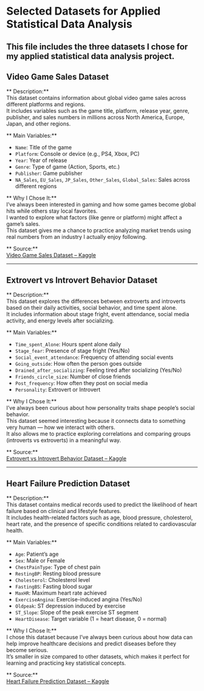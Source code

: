 #  Selected Datasets for Applied Statistical Data Analysis

This file includes the three datasets I chose for my applied statistical data analysis project.  
---

##  Video Game Sales Dataset

** Description:**  
This dataset contains information about global video game sales across different platforms and regions.  
It includes variables such as the game title, platform, release year, genre, publisher, and sales numbers in millions across North America, Europe, Japan, and other regions.

** Main Variables:**  
- `Name`: Title of the game  
- `Platform`: Console or device (e.g., PS4, Xbox, PC)  
- `Year`: Year of release  
- `Genre`: Type of game (Action, Sports, etc.)  
- `Publisher`: Game publisher  
- `NA_Sales`, `EU_Sales`, `JP_Sales`, `Other_Sales`, `Global_Sales`: Sales across different regions  

** Why I Chose It:**  
I’ve always been interested in gaming and how some games become global hits while others stay local favorites.  
I wanted to explore what factors (like genre or platform) might affect a game’s sales.  
This dataset gives me a chance to practice analyzing market trends using real numbers from an industry I actually enjoy following.

** Source:**  
[Video Game Sales Dataset – Kaggle](https://www.kaggle.com/datasets/gregorut/videogamesales/data)

---

##  Extrovert vs Introvert Behavior Dataset

** Description:**  
This dataset explores the differences between extroverts and introverts based on their daily activities, social behavior, and time spent alone.  
It includes information about stage fright, event attendance, social media activity, and energy levels after socializing.

** Main Variables:**  
- `Time_spent_Alone`: Hours spent alone daily  
- `Stage_fear`: Presence of stage fright (Yes/No)  
- `Social_event_attendance`: Frequency of attending social events  
- `Going_outside`: How often the person goes outside  
- `Drained_after_socializing`: Feeling tired after socializing (Yes/No)  
- `Friends_circle_size`: Number of close friends  
- `Post_frequency`: How often they post on social media  
- `Personality`: Extrovert or Introvert  

** Why I Chose It:**  
I’ve always been curious about how personality traits shape people’s social behavior.  
This dataset seemed interesting because it connects data to something very human — how we interact with others.  
It also allows me to practice exploring correlations and comparing groups (introverts vs extroverts) in a meaningful way.

** Source:**  
[Extrovert vs Introvert Behavior Dataset – Kaggle](https://www.kaggle.com/datasets/rakeshkapilavai/extrovert-vs-introvert-behavior-data)

---

##  Heart Failure Prediction Dataset

** Description:**  
This dataset contains medical records used to predict the likelihood of heart failure based on clinical and lifestyle features.  
It includes health-related factors such as age, blood pressure, cholesterol, heart rate, and the presence of specific conditions related to cardiovascular health.

** Main Variables:**  
- `Age`: Patient’s age  
- `Sex`: Male or Female  
- `ChestPainType`: Type of chest pain  
- `RestingBP`: Resting blood pressure  
- `Cholesterol`: Cholesterol level  
- `FastingBS`: Fasting blood sugar  
- `MaxHR`: Maximum heart rate achieved  
- `ExerciseAngina`: Exercise-induced angina (Yes/No)  
- `Oldpeak`: ST depression induced by exercise  
- `ST_Slope`: Slope of the peak exercise ST segment  
- `HeartDisease`: Target variable (1 = heart disease, 0 = normal)  

** Why I Chose It:**  
I chose this dataset because I’ve always been curious about how data can help improve healthcare decisions and predict diseases before they become serious.  
It’s smaller in size compared to other datasets, which makes it perfect for learning and practicing key statistical concepts.

** Source:**  
[Heart Failure Prediction Dataset – Kaggle](https://www.kaggle.com/datasets/fedesoriano/heart-failure-prediction/data)


